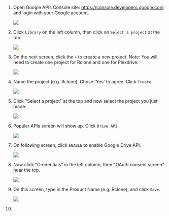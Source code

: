1. Open Google APIs Console site: https://console.developers.google.com and login with your Google account.

    ![](http://i.imgur.com/ExfSqLe.png)
    
2. Click `Library` on the left column, then click on `Select a project` at the top.

    ![](http://i.imgur.com/TYNDd66.png)

3. On the next screen, click the `+` to create a new project. Note: You will need to create one project for Rclone and one for Plexdrive. 

    ![](http://i.imgur.com/65DbuhD.png)

4. Name the project (e.g. Rclone). Chose 'Yes' to agree. Click `Create`.

    ![](http://i.imgur.com/UsIqTK6.png)

5. Click "Select a project" at the top and now select the project you just made. 

    ![](http://i.imgur.com/afWIJUx.png)

6. Popular APIs screen will show up. Click `Drive API`.

    ![](http://i.imgur.com/TPjvOo7.png)

7. On following screen, click `ENABLE` to enable Google Drive API.

    ![](http://i.imgur.com/p3siXp9.png)

8. Now click "Credentials" in the left column, then  "OAuth consent screen" near the top. 

    ![](http://i.imgur.com/CmBtlmd.png)
      
9. On this screen, type in the Product Name (e.g. Rclone), and click `Save`.

    ![](http://i.imgur.com/HZltGd3.png)

10. 